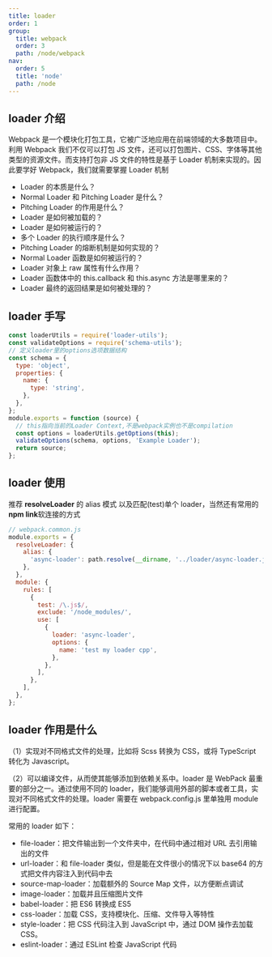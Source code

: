 ```yaml
---
title: loader
order: 1
group:
  title: webpack
  order: 3
  path: /node/webpack
nav:
  order: 5
  title: 'node'
  path: /node
---
```


## loader 介绍

Webpack 是一个模块化打包工具，它被广泛地应用在前端领域的大多数项目中。利用 Webpack 我们不仅可以打包 JS 文件，还可以打包图片、CSS、字体等其他类型的资源文件。而支持打包非 JS 文件的特性是基于 Loader 机制来实现的。因此要学好 Webpack，我们就需要掌握 Loader 机制

- Loader 的本质是什么？
- Normal Loader 和 Pitching Loader 是什么？
- Pitching Loader 的作用是什么？
- Loader 是如何被加载的？
- Loader 是如何被运行的？
- 多个 Loader 的执行顺序是什么？
- Pitching Loader 的熔断机制是如何实现的？
- Normal Loader 函数是如何被运行的？
- Loader 对象上 raw 属性有什么作用？
- Loader 函数体中的 this.callback 和 this.async 方法是哪里来的？
- Loader 最终的返回结果是如何被处理的？

## loader 手写

```js
const loaderUtils = require('loader-utils');
const validateOptions = require('schema-utils');
// 定义loader里的options选项数据结构
const schema = {
  type: 'object',
  properties: {
    name: {
      type: 'string',
    },
  },
};
module.exports = function (source) {
  // this指向当前的Loader Context,不是webpack实例也不是compilation
  const options = loaderUtils.getOptions(this);
  validateOptions(schema, options, 'Example Loader');
  return source;
};
```

## loader 使用

推荐 **resolveLoader** 的 alias 模式 以及匹配(test)单个 loader，当然还有常用的**npm link**软连接的方式

```js
// webpack.common.js
module.exports = {
  resolveLoader: {
    alias: {
      'async-loader': path.resolve(__dirname, '../loader/async-loader.js'),
    },
  },
  module: {
    rules: [
      {
        test: /\.js$/,
        exclude: '/node_modules/',
        use: [
          {
            loader: 'async-loader',
            options: {
              name: 'test my loader cpp',
            },
          },
        ],
      },
    ],
  },
};
```

## loader 作用是什么

（1）实现对不同格式文件的处理，比如将 Scss 转换为 CSS，或将 TypeScript 转化为 Javascript。

（2）可以编译文件，从而使其能够添加到依赖关系中。loader 是 WebPack 最重要的部分之一。通过使用不同的 loader，我们能够调用外部的脚本或者工具，实现对不同格式文件的处理。loader 需要在 webpack.config.js 里单独用 module 进行配置。

常用的 loader 如下：

- file-loader：把文件输出到一个文件夹中，在代码中通过相对 URL 去引用输出的文件
- url-loader：和 file-loader 类似，但是能在文件很小的情况下以 base64 的方式把文件内容注入到代码中去
- source-map-loader：加载额外的 Source Map 文件，以方便断点调试
- image-loader：加载并且压缩图片文件
- babel-loader：把 ES6 转换成 ES5
- css-loader：加载 CSS，支持模块化、压缩、文件导入等特性
- style-loader：把 CSS 代码注入到 JavaScript 中，通过 DOM 操作去加载 CSS。
- eslint-loader：通过 ESLint 检查 JavaScript 代码

